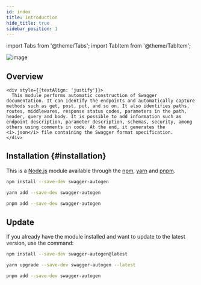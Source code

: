 ```yaml
---
id: index
title: Introduction
hide_title: true
sidebar_position: 1
---
```


import Tabs from '@theme/Tabs';
import TabItem from '@theme/TabItem';

<!-- # Swagger Autogen {#swagger-autogen} -->
<!-- [![NPM Version](http://img.shields.io/npm/v/swagger-autogen.svg)](https://www.npmjs.com/package/swagger-autogen) -->

![image](/img/logo_name.svg)


## Overview

```mdx-code-block
<div style={{textAlign: 'justify'}}>
  This module performs automatic construction of Swagger documentation. It can identify the endpoints and automatically capture methods such as get, post, put, and so on. It also identifies paths, routes, middlewares, response status codes, parameters in the path, header, query and body. It is possible to add information such as endpoint description, parameter description, schemas, security, among others using comments in code. At the end, it generates the <i>.json</i> file containing the Swagger format specification.
</div>
```


## Installation {#installation}

This is a [Node.js](https://nodejs.org/en/) module available through the [npm](https://www.npmjs.com/), [yarn](https://www.yarnpkg.com/) and [pnpm](https://pnpm.io/).

<Tabs>
<TabItem value="npm" label="npm">

```bash
npm install --save-dev swagger-autogen
```

</TabItem>
<TabItem value="yarn" label="yarn">

```bash
yarn add --save-dev swagger-autogen
```

</TabItem>
<TabItem value="pnpm" label="pnpm">

```bash
pnpm add --save-dev swagger-autogen
```

</TabItem>
</Tabs>

## Update

If you already have the module installed and want to update to the latest version, use the command:

<Tabs>
<TabItem value="npm" label="npm">

```bash
npm install --save-dev swagger-autogen@latest
```

</TabItem>
<TabItem value="yarn" label="yarn">

```bash
yarn upgrade --save-dev swagger-autogen --latest
```

</TabItem>
<TabItem value="pnpm" label="pnpm">

```bash
pnpm add --save-dev swagger-autogen
```

</TabItem>
</Tabs>
